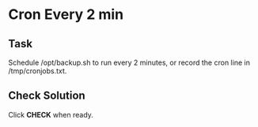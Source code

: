 # Cron Every 2 min

## Task
Schedule /opt/backup.sh to run every 2 minutes, or record the cron line in /tmp/cronjobs.txt.

## Check Solution
Click **CHECK** when ready.
